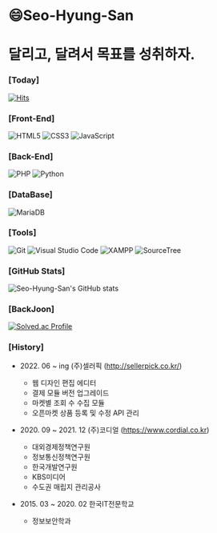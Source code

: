 # 😄Seo-Hyung-San 
# 달리고, 달려서 목표를 성취하자.

### [Today]
[![Hits](https://hits.seeyoufarm.com/api/count/incr/badge.svg?url=https%3A%2F%2Fgithub.com%2FSeo-Hyung-San%2FSeo-Hyung-San&count_bg=%2379C83D&title_bg=%23555555&icon=&icon_color=%23E7E7E7&title=hits&edge_flat=false)](https://hits.seeyoufarm.com)

### [Front-End]
![HTML5](https://img.shields.io/badge/HTML5-E34F26.svg?&style=for-the-badge&logo=HTML5&logoColor=white)
![CSS3](https://img.shields.io/badge/CSS3-1572B6.svg?&style=for-the-badge&logo=CSS3&logoColor=white)
![JavaScript](https://img.shields.io/badge/JavaScript-F7DF1E.svg?&style=for-the-badge&logo=JavaScript&logoColor=white)

### [Back-End]
![PHP](https://img.shields.io/badge/PHP-4479A1.svg?&style=for-the-badge&logo=PHP&logoColor=white)
![Python](https://img.shields.io/badge/Python-black?style=for-the-badge&logo=Python&logoColor=white)

### [DataBase]
![MariaDB](https://img.shields.io/badge/MariaDB-003545.svg?&style=for-the-badge&logo=MariaDB&logoColor=white)

### [Tools]
![Git](https://img.shields.io/badge/Git-F05032.svg?&style=for-the-badge&logo=Git&logoColor=white)
![Visual Studio Code](https://img.shields.io/badge/Visual%20Studio%20Code-007ACC.svg?&style=for-the-badge&logo=Visual%20Studio%20Code&logoColor=white)
![XAMPP](https://img.shields.io/badge/XAMPP-FB7A24.svg?&style=for-the-badge&logo=XAMPP&logoColor=white)
![SourceTree](https://img.shields.io/badge/Sourcetree-black?style=for-the-badge&logo=Sourcetree&logoColor=white)

### [GitHub Stats]
![Seo-Hyung-San's GitHub stats](https://github-readme-stats.vercel.app/api?username=Seo-Hyung-San&show_icons=true&theme=dracula)

### [BackJoon]
[![Solved.ac Profile](http://mazassumnida.wtf/api/v2/generate_badge?boj=phoshop_by)](https://solved.ac/phoshop_by/)

### [History]
- 2022\. 06 ~ ing (주)셀러픽 (http://sellerpick.co.kr/)
  - 웹 디자인 편집 에디터
  - 결제 모듈 버전 업그레이드
  - 마켓별 조회 수 수집 모듈
  - 오픈마켓 상품 등록 및 수정 API 관리

- 2020\. 09 ~ 2021. 12 (주)코디얼 (https://www.cordial.co.kr)
  - 대외경제정책연구원
  - 정보통신정책연구원
  - 한국개발연구원
  - KBS미디어
  - 수도권 매립지 관리공사
  
- 2015\. 03 ~ 2020. 02 한국IT전문학교
  - 정보보안학과
